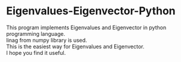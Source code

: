 # Eigenvalues-Eigenvector-Python
This program implements Eigenvalues and Eigenvector in python programming language. 
<br /> linag from numpy library is used.
<br /> This is the easiest way for Eigenvalues and Eigenvector.
<br /> I hope you find it useful.
